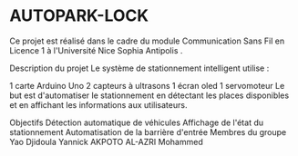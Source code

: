 # AUTOPARK-LOCK
Ce projet est réalisé dans le cadre du module Communication Sans Fil en Licence 1 à l'Université Nice Sophia Antipolis .

Description du projet
Le système de stationnement intelligent utilise :

1 carte Arduino Uno
2 capteurs à ultrasons
1 écran oled
1 servomoteur
Le but est d'automatiser le stationnement en détectant les places disponibles et en affichant les informations aux utilisateurs.

Objectifs
Détection automatique de véhicules
Affichage de l'état du stationnement
Automatisation de la barrière d'entrée
Membres du groupe
Yao Djidoula Yannick AKPOTO
AL-AZRI Mohammed
